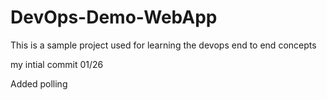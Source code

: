 # DevOps-Demo-WebApp
This is a sample project used for learning the devops end to end concepts

my intial commit 01/26

Added polling

